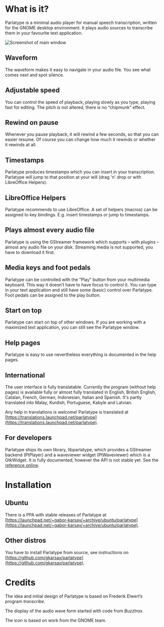 # What is it?

Parlatype is a minimal audio player for manual speech transcription, written for the GNOME desktop environment. It plays audio sources to transcribe them in your favourite text application.

![Screenshot of main window](/parlatype/images/parlatype-main-window.png)

## Waveform
The waveform makes it easy to navigate in your audio file. You see what comes next and spot silence.

## Adjustable speed
You can control the speed of playback, playing slowly as you type, playing fast for editing. The pitch is not altered, there is no “chipmunk” effect.

## Rewind on pause
Whenever you pause playback, it will rewind a few seconds, so that you can easier resume. Of course you can change how much it rewinds or whether it rewinds at all.

## Timestamps
Parlatype produces timestamps which you can insert in your transcription. Parlatype will jump to that position at your will (drag 'n' drop or with LibreOffice Helpers).

## LibreOffice Helpers
Parlatype recommends to use LibreOffice. A set of helpers (macros) can be assigned to key bindings. E.g. insert timestamps or jump to timestamps.

## Plays almost every audio file
Parlatype is using the GStreamer framework which supports – with plugins – almost any audio file on your disk. Streaming media is not supported, you have to download it first.

## Media keys and foot pedals
Parlatype can be controlled with the “Play” button from your multimedia keyboard. This way it doesn’t have to have focus to control it. You can type in your text application and still have some (basic) control over Parlatype. Foot pedals can be assigned to the play button.

## Start on top
Parlatype can start on top of other windows. If you are working with a maximized text application, you can still see the Parlatype window.

## Help pages
Parlatype is easy to use nevertheless everything is documented in the help pages.

## International
The user interface is fully translatable. Currently the program (without help pages) is available fully or almost fully translated in English, British English, Catalan, French, German, Indonesian, Italian and Spanish. It's partly translated into Malay, Kurdish, Portuguese, Kabyle and Latvian.

Any help in translations is welcome! Parlatype is translated at [https://translations.launchpad.net/parlatype](https://translations.launchpad.net/parlatype).

## For developers
Parlatype ships its own library, libparlatype, which provides a GStreamer backend (PtPlayer) and a waveviewer widget (PtWaveviewer) which is a GtkWidget. It is fully documented, however the API is not stable yet. See the [reference online](reference/html/index.html).

# Installation

## Ubuntu
There is a PPA with stable releases of Parlatype at [https://launchpad.net/~gabor-karsay/+archive/ubuntu/parlatype](https://launchpad.net/~gabor-karsay/+archive/ubuntu/parlatype).

## Other distros
You have to install Parlatype from source, see instructions on [https://github.com/gkarsay/parlatype](https://github.com/gkarsay/parlatype).

# Credits

The idea and initial design of Parlatype is based on Frederik Elwert’s program *transcribe*.

The display of the audio wave form started with code from *Buzztrax*.

The icon is based on work from the GNOME team.
